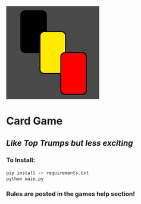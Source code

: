 <img src="Card Game Icon.png" alt="J" width="250"/>

# Card Game
## *Like Top Trumps but less exciting*

### To Install:

    pip install -r requirements.txt
    python main.py

### Rules are posted in the games help section!
